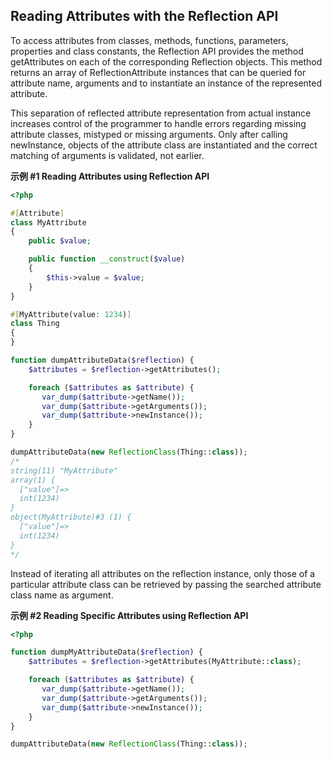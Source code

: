 Reading Attributes with the Reflection API
------------------------------------------

To access attributes from classes, methods, functions, parameters,
properties and class constants, the Reflection API provides the method
<span class="function">getAttributes</span> on each of the corresponding
Reflection objects. This method returns an array of <span
class="classname">ReflectionAttribute</span> instances that can be
queried for attribute name, arguments and to instantiate an instance of
the represented attribute.

This separation of reflected attribute representation from actual
instance increases control of the programmer to handle errors regarding
missing attribute classes, mistyped or missing arguments. Only after
calling <span class="function">newInstance</span>, objects of the
attribute class are instantiated and the correct matching of arguments
is validated, not earlier.

**示例 \#1 Reading Attributes using Reflection API**

``` php
<?php

#[Attribute]
class MyAttribute
{
    public $value;

    public function __construct($value)
    {
        $this->value = $value;
    }
}

#[MyAttribute(value: 1234)]
class Thing
{
}

function dumpAttributeData($reflection) {
    $attributes = $reflection->getAttributes();

    foreach ($attributes as $attribute) {
       var_dump($attribute->getName());
       var_dump($attribute->getArguments());
       var_dump($attribute->newInstance());
    }
}

dumpAttributeData(new ReflectionClass(Thing::class));
/*
string(11) "MyAttribute"
array(1) {
  ["value"]=>
  int(1234)
}
object(MyAttribute)#3 (1) {
  ["value"]=>
  int(1234)
}
*/
```

Instead of iterating all attributes on the reflection instance, only
those of a particular attribute class can be retrieved by passing the
searched attribute class name as argument.

**示例 \#2 Reading Specific Attributes using Reflection API**

``` php
<?php

function dumpMyAttributeData($reflection) {
    $attributes = $reflection->getAttributes(MyAttribute::class);

    foreach ($attributes as $attribute) {
       var_dump($attribute->getName());
       var_dump($attribute->getArguments());
       var_dump($attribute->newInstance());
    }
}

dumpAttributeData(new ReflectionClass(Thing::class));
```
